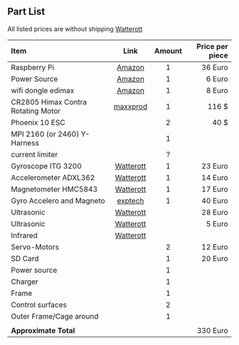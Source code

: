 Part List
---------

All listed prices are without shipping
[Watterott](http://www.watterott.com/)

| Item | Link | Amount | Price per piece |
|:-----|:----:|:------:|----------------:|
| Raspberry Pi | [Amazon](http://www.amazon.de/Raspberry-Pi-RBCA000-Mainboard-1176JZF-S/dp/B008PT4GGC/ref=pd_bxgy_computers_text_y)| 1 | 36 Euro|
| Power Source | [Amazon](http://www.amazon.de/Steckernetzteil-Micro-USB-1200mA-Raspberry-Pi/dp/B008XI52BS/ref=pd_bxgy_computers_img_z) | 1 | 6 Euro |
| wifi dongle edimax | [Amazon](http://www.amazon.de/EDIMAX-EW-7811UN-Wireless-Adapter-IEEE802-11b/dp/B003MTTJOY/ref=pd_cp_ce_0)| 1 | 8 Euro 
| CR2805 Himax Contra Rotating Motor | [maxxprod](http://www.maxxprod.com/mpi/mpi-266.html) | 1 | 116 $ | 
| Phoenix 10 ESC ||  2| 40 $
| MPI 2160 (or 2460) Y-Harness ||1
| current limiter ||?|
| Gyroscope ITG 3200 |[Watterott](http://www.watterott.com/de/Triple-Axis-Digital-Output-Gyroscope-ITG-3200)|1 | 23 Euro
| Accelerometer ADXL362 | [Watterott](http://www.watterott.com/de/Triple-Axis-Accelerometer-Breakout-ADXL362)| 1 | 14 Euro
| Magnetometer HMC5843 | [Watterott](http://www.watterott.com/de/Kompass-Sensor-HMC5843)| 1 | 17 Euro
| Gyro Accelero and Magneto |[exptech](http://www.exp-tech.de/Sensoren/MinIMU-9-v2-Gyro-Accelerometer-and-Compass-L3GD20-and-LSM303DLHC-Carrier.html)|1| 40 Euro
| Ultrasonic | [Watterott](http://www.watterott.com/de/Parallax-PING-Ultrashall-Entfernungsmesser) | | 28 Euro
| Ultrasonic | [Watterott](http://www.watterott.com/de/Maxbotix-MaxSonar-UT-Ultrasonic-Transducer-MB1100) | | 5 Euro
| Infrared | [Watterott](http://www.watterott.com/de/Pololu-Carrier-with-Sharp-GP2Y0D810Z0F-Digital-Distance-Sensor-10cm)| 
| Servo-Motors | | 2| 12 Euro
| SD Card | | 1| 20 Euro
| Power source | |1 
| Charger | |1
| Frame | | 1
| Control surfaces| |2
| Outer Frame/Cage around | |1
|||
|**Approximate Total**| | |  330 Euro
